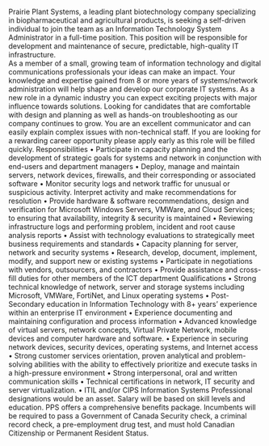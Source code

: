Prairie Plant Systems, a leading plant biotechnology company specializing in biopharmaceutical and agricultural products, is seeking a self-driven individual to join the team as an Information Technology System Administrator in a full-time position. This position will be responsible for development and maintenance of secure, predictable, high-quality IT infrastructure.  
As a member of a small, growing team of information technology and digital communications professionals your ideas can make an impact. Your knowledge and expertise gained from 8 or more years of systems/network administration will help shape and develop our corporate IT systems. 
As a new role in a dynamic industry you can expect exciting projects with major influence towards solutions. Looking for candidates that are comfortable with design and planning as well as hands-on troubleshooting as our company continues to grow. You are an excellent communicator and can easily explain complex issues with non-technical staff. If you are looking for a rewarding career opportunity please apply early as this role will be filled quickly.
Responsibilities
•	Participate in capacity planning and the development of strategic goals for systems and network in conjunction with end-users and department managers
•	Deploy, manage and maintain servers, network devices, firewalls, and their corresponding or associated software
•	Monitor security logs and network traffic for unusual or suspicious activity. Interpret activity and make recommendations for resolution
•	Provide hardware & software recommendations, design and verification for Microsoft Windows Servers, VMWare, and Cloud Services; to ensuring that availability, integrity & security is maintained
•	Reviewing infrastructure logs and performing problem, incident and root cause analysis reports
•	Assist with technology evaluations to strategically meet business requirements and standards
•	Capacity planning for server, network and security systems
•	Research, develop, document, implement, modify, and support new or existing systems
•	Participate in negotiations with vendors, outsourcers, and contractors
•	Provide assistance and cross-fill duties for other members of the ICT department
Qualifications
•	Strong technical knowledge of network, server and storage systems including Microsoft, VMWare, FortiNet, and Linux operating systems
•	Post-Secondary education in Information Technology with 8+ years’ experience within an enterprise IT environment
•	Experience documenting and maintaining configuration and process information
•	Advanced knowledge of virtual servers, network concepts, Virtual Private Network, mobile devices and computer hardware and software. 
•	Experience in securing network devices, security devices, operating systems, and Internet access
•	Strong customer services orientation, proven analytical and problem-solving abilities with the ability to effectively prioritize and execute tasks in a high-pressure environment
•	Strong interpersonal, oral and written communication skills
•	Technical certifications in network, IT security and server virtualization.
•	ITIL and/or CIPS Information Systems Professional designations would be an asset. 
Salary will be based on skill levels and education. PPS offers a comprehensive benefits package. Incumbents will be required to pass a Government of Canada Security check, a criminal record check, a pre-employment drug test, and must hold Canadian Citizenship or Permanent Resident Status.

